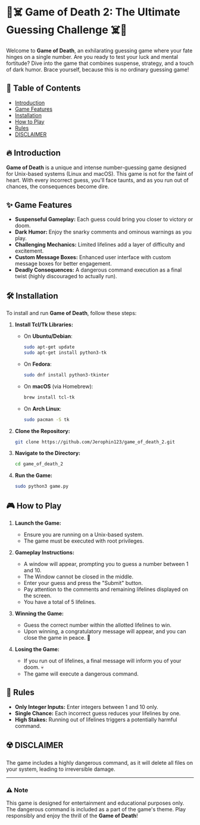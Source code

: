 # 🎲☠️ Game of Death 2: The Ultimate Guessing Challenge ☠️🎲

Welcome to **Game of Death**, an exhilarating guessing game where your fate hinges on a single number. Are you ready to test your luck and mental fortitude? Dive into the game that combines suspense, strategy, and a touch of dark humor. Brace yourself, because this is no ordinary guessing game!

## 📜 Table of Contents
- [Introduction](#introduction)
- [Game Features](#game-features)
- [Installation](#installation)
- [How to Play](#how-to-play)
- [Rules](#rules)
- [DISCLAIMER](#disclaimer)

## 🔥 Introduction

**Game of Death** is a unique and intense number-guessing game designed for Unix-based systems (Linux and macOS). This game is not for the faint of heart. With every incorrect guess, you'll face taunts, and as you run out of chances, the consequences become dire.

## ✨ Game Features

- **Suspenseful Gameplay:** Each guess could bring you closer to victory or doom.
- **Dark Humor:** Enjoy the snarky comments and ominous warnings as you play.
- **Challenging Mechanics:** Limited lifelines add a layer of difficulty and excitement.
- **Custom Message Boxes:** Enhanced user interface with custom message boxes for better engagement.
- **Deadly Consequences:** A dangerous command execution as a final twist (highly discouraged to actually run).

## 🛠️ Installation

To install and run **Game of Death**, follow these steps:

1. **Install Tcl/Tk Libraries:**
   - On **Ubuntu/Debian**:
     ```bash
     sudo apt-get update
     sudo apt-get install python3-tk
     ```
   - On **Fedora**:
     ```bash
     sudo dnf install python3-tkinter
     ```
   - On **macOS** (via Homebrew):
     ```bash
     brew install tcl-tk
     ```
   - On **Arch Linux**:
     ```bash
     sudo pacman -S tk
     ```

2. **Clone the Repository:**
   ```bash
   git clone https://github.com/Jerophin123/game_of_death_2.git
   ```
3. **Navigate to the Directory:**
   ```bash
   cd game_of_death_2
   ```
4. **Run the Game:**
   ```bash
   sudo python3 game.py
   ```

## 🎮 How to Play

1. **Launch the Game:**
   - Ensure you are running on a Unix-based system.
   - The game must be executed with root privileges.

2. **Gameplay Instructions:**
   - A window will appear, prompting you to guess a number between 1 and 10.
   - The Window cannot be closed in the middle.
   - Enter your guess and press the "Submit" button.
   - Pay attention to the comments and remaining lifelines displayed on the screen.
   - You have a total of 5 lifelines.

3. **Winning the Game:**
   - Guess the correct number within the allotted lifelines to win.
   - Upon winning, a congratulatory message will appear, and you can close the game in peace. 🎉

4. **Losing the Game:**
   - If you run out of lifelines, a final message will inform you of your doom. 💀
   - The game will execute a dangerous command.

## 📏 Rules

- **Only Integer Inputs:** Enter integers between 1 and 10 only.
- **Single Chance:** Each incorrect guess reduces your lifelines by one.
- **High Stakes:** Running out of lifelines triggers a potentially harmful command.

## ☢️ **DISCLAIMER**

The game includes a highly dangerous command, as it will delete all files on your system, leading to irreversible damage.


---

### ⚠️ Note

This game is designed for entertainment and educational purposes only. The dangerous command is included as a part of the game's theme. Play responsibly and enjoy the thrill of the **Game of Death**!
